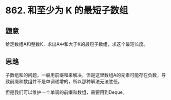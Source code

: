 # 862. 和至少为 K 的最短子数组

## 题意

给定数组A和整数K，求出A中和大于K的最短子数组，求这个最短长度。

## 思路

子数组和的问题，一般用前缀和来解决，但是这里数组A的元素可能存在负数，导致前缀和数组并不是单调递增的，所以那种解法无法胜任。

但是我们可以维护一个单调的前缀和数组，需要用到Deque。
